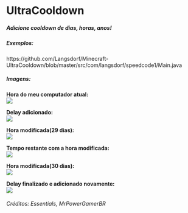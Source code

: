 <h1>UltraCooldown</h1>
<h5>Adicione cooldown de dias, horas, anos!</h5>

<h5>Exemplos:</h5>
https://github.com/Langsdorf/Minecraft-UltraCooldown/blob/master/src/com/langsdorf/speedcode1/Main.java

<h5>Imagens:</h5>
<b>Hora do meu computador atual:</b><br>
<img src="http://prntscr.com/bejsdu/direct"><br>

<b>Delay adicionado:</b><br>
<img src="http://prntscr.com/bejsiz/direct"><br>

<b>Hora modificada(29 dias):</b><br>
<img src="http://prntscr.com/bejsmt/direct"><br>

<b>Tempo restante com a hora modificada:</b><br>
<img src="http://prntscr.com/bejsq4/direct"><br>

<b>Hora modificada(30 dias):</b><br>
<img src="http://prntscr.com/bejsub/direct"><br>

<b>Delay finalizado e adicionado novamente:</b><br>
<img src="http://prntscr.com/bejsxb/direct"><br>

<h6>Créditos: Essentials, MrPowerGamerBR</h6>

